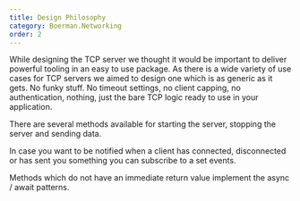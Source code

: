 ```yaml
---
title: Design Philosophy
category: Boerman.Networking
order: 2
---
```



While designing the TCP server we thought it would be important to deliver powerful tooling in an easy to use package. As there is a wide variety of use cases for TCP servers we aimed to design one which is as generic as it gets. No funky stuff. No timeout settings, no client capping, no authentication, nothing, just the bare TCP logic ready to use in your application.

There are several methods available for starting the server, stopping the server and sending data.

In case you want to be notified when a client has connected, disconnected or has sent you something you can subscribe to a set events.

Methods which do not have an immediate return value implement the async / await patterns.
